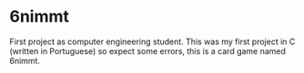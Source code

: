 # 6nimmt
First project as computer engineering student.
This was my first project in C (written in Portuguese) so expect some errors, this is a card game named 6nimmt.

